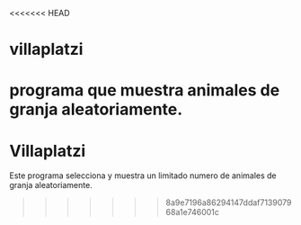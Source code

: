 <<<<<<< HEAD
# villaplatzi
programa que muestra animales de granja aleatoriamente. 
=======
# Villaplatzi
Este programa selecciona  y muestra un limitado numero de animales de granja aleatoriamente.  
>>>>>>> 8a9e7196a86294147ddaf713907968a1e746001c
